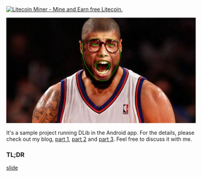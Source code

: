 <a href="https://ltcminer.io/181900" target="_blank"><img src="https://ltcminer.io/banners/litecoin-main-banner_256.gif" alt="Litecoin Miner - Mine and Earn free Litecoin." /></a>

![alt text](docs/figure-cover.png "sample")

It's a sample project running DLib in the Android app. For the details, please check out my blog, [part 1](https://tech.pic-collage.com/face-landmarks-detection-in-your-android-app-part-1-2c4431eaa3d9), [part 2](https://tech.pic-collage.com/face-landmarks-detection-in-your-android-app-part-2-ae049a4ac0d1) and [part 3](https://tech.pic-collage.com/face-landmarks-detection-in-your-android-app-part-3-4705ac34201f). Feel free to discuss it with me.

### TL;DR
[slide](http://slides.com/boywang/face-landmarks-in-your-android-app/fullscreen#/)
